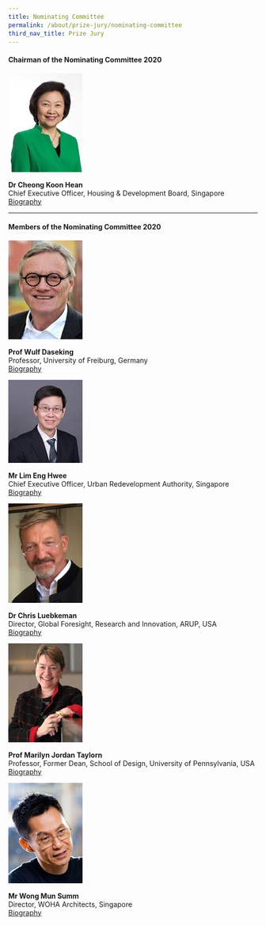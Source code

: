 ```yaml
---
title: Nominating Committee
permalink: /about/prize-jury/nominating-committee
third_nav_title: Prize Jury
---
```


#### **Chairman of the Nominating Committee 2020**

<div style="width:150px"><img src="/images/jury/cheong-koon-hean.jpg" alt="Cheong Koon Hean" /></div>

**Dr Cheong Koon Hean**<br> 
Chief Executive Officer, Housing & Development Board, Singapore<br>
[Biography](/about/prize-jury/prize-council/peter-ho/)

---

#### **Members of the Nominating Committee 2020**

<div style="width:150px"><img src="/images/jury/wulf-daseking.jpg" alt="Wulf Daseking" /></div>

**Prof Wulf Daseking**<br> 
Professor, University of Freiburg, Germany<br> 
[Biography](www.google.com)

<div style="width:150px"><img src="/images/jury/lim-eng-hwee.jpeg" alt="Lim Eng Hwee" /></div>

**Mr Lim Eng Hwee**<br> 
Chief Executive Officer, Urban Redevelopment Authority, Singapore<br> 
[Biography](www.google.com)<br>

<div style="width:150px"><img src="/images/jury/chris-luebkeman.jpg" alt="Chris Luebkeman" /></div>

**Dr Chris Luebkeman**<br> 
Director, Global Foresight, Research and Innovation, ARUP, USA<br> 
[Biography](www.google.com)<br>

<div style="width:150px"><img src="/images/jury/marilyn-taylor.jpg" alt="Marilyn Taylor" /></div>

**Prof Marilyn Jordan Taylorn**<br> 
Professor, Former Dean, School of Design, University of Pennsylvania, USA<br> 
[Biography](www.google.com)<br>

<div style="width:150px"><img src="/images/jury/wong-mun-summ.jpg" alt="Wong Mun Summ" /></div>

**Mr Wong Mun Summ**<br> 
Director, WOHA Architects, Singapore<br> 
[Biography](www.google.com)<br>

